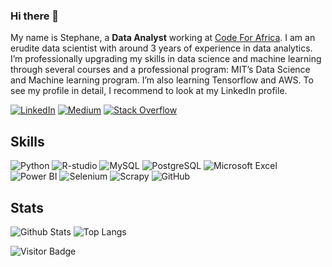 ### Hi there 👋

My name is Stephane, a **Data Analyst**  working at [Code For Africa](https://github.com/CodeForAfrica). I am an erudite data scientist with around 3 years of experience in data analytics. I’m professionally upgrading my skills in data science and machine learning through several courses and a professional program: MIT’s Data Science and Machine learning program. I’m also learning Tensorflow and AWS. To see my profile in detail, I recommend to look at my LinkedIn profile.

[![LinkedIn](https://img.shields.io/badge/linkedin-%230077B5.svg?style=for-the-badge&logo=linkedin&logoColor=white)](https://www.linkedin.com/in/stephane-njoki/)
[![Medium](https://img.shields.io/badge/Medium-12100E?style=for-the-badge&logo=medium&logoColor=white)](https://medium.com/@stephanenjokingugi)
[![Stack Overflow](https://img.shields.io/badge/-Stackoverflow-FE7A16?style=for-the-badge&logo=stack-overflow&logoColor=white)](https://stackoverflow.com/users/5650328/adeel)

## Skills

![Python](https://img.shields.io/badge/-Python-black?style=for-the-badge&logo=Python)
![R-studio](https://img.shields.io/badge/R-rstudio-informational?style=for-the-badge&logo=r)
![MySQL](https://img.shields.io/badge/-MySQL-black?style=for-the-badge&logo=mysql)
![PostgreSQL](https://img.shields.io/badge/-PostgreSQL-336791?style=for-the-badge&logo=postgresql)
![Microsoft Excel](https://img.shields.io/badge/-Microsoft%20Excel-217346?style=for-the-badge&logo=microsoftexcel)
![Power BI](https://img.shields.io/badge/Microsoft-Power%20BI-F2C811?style=for-the-badge&logo=powerbi)
![Selenium](https://img.shields.io/badge/-Selenium-white?style=for-the-badge&logo=selenium)
![Scrapy](https://img.shields.io/badge/-Scrapy-brightgreen?style=for-the-badge&logo=scrapy)
![GitHub](https://img.shields.io/badge/-GitHub-181717?style=for-the-badge&logo=github)

## Stats

![Github Stats](https://github-readme-stats.vercel.app/api?username=Kinjuriu&count_private=true&show_icons=true&include_all_commits=true&theme=prussian&layout=compact)
![Top Langs](https://github-readme-stats.vercel.app/api/top-langs/?username=Kinjuriu&hide=TeX&layout=compact&theme=prussian)

![Visitor Badge](https://visitor-badge.laobi.icu/badge?page_id=Kinjuriu.Kinjuriu)
